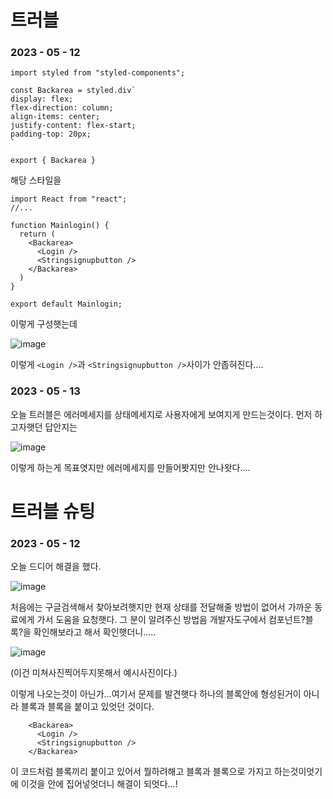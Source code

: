 # 트러블
### 2023 - 05 - 12
```
import styled from "styled-components";

const Backarea = styled.div`
display: flex;
flex-direction: column;
align-items: center;
justify-content: flex-start;
padding-top: 20px;
`

export { Backarea }
```
해당 스타일을
```
import React from "react";
//...

function Mainlogin() {
  return (
    <Backarea>
      <Login />
      <Stringsignupbutton />
    </Backarea>
  )
}

export default Mainlogin;
```
이렇게 구성햇는데

![image](https://github.com/snowflaver/trubleshot/assets/121342379/84349390-b9f6-415a-88f7-8b6371619fe6)

이렇게 `<Login />`과 `<Stringsignupbutton />`사이가 안좁혀진다....

### 2023 - 05 - 13
오늘 트러블은 에러메세지를 상태메세지로 사용자에게 보여지게 만드는것이다.
먼저 하고자햇던 답안지는

![image](https://github.com/snowflaver/trubleshot/assets/121342379/5891f24c-4323-4ffc-a564-bff7add62386)


이렇게 하는게 목표엿지만 에러메세지를 만들어봣지만 안나왓다....

# 트러블 슈팅
### 2023 - 05 - 12
오늘 드디어 해결을 했다.

![image](https://github.com/snowflaver/trubleshot/assets/121342379/21688e1a-7ae5-4cfb-ab31-c014e3f4c5f5)

처음에는 구글검색해서 찾아보려햇지만 현재 상태를 전달해줄 방법이 없어서
가까운 동료에게 가서 도움을 요청햇다.
그 분이 알려주신 방법음 개발자도구에서 컴포넌트?블록?을 확인해보라고 해서 확인햇더니.....

![image](https://github.com/snowflaver/trubleshot/assets/121342379/434f985d-f84f-4b6f-a502-93b85043fd5a)

(이건 미쳐사진찍어두지못해서 예시사진이다.)

이렇게 나오는것이 아닌가...여기서 문제를 발견햇다 하나의 블록안에 형성된거이 아니라 블록과 블록을 붙이고 있엇던 것이다.
```
    <Backarea>
      <Login />
      <Stringsignupbutton />
    </Backarea>
```
이 코드처럼 블록끼리 붙이고 있어서 뭘하려해고 블록과 블록으로 가지고 하는것이엇기에
<Stringsignupbutton />이것을 <Login />안에 집어넣엇더니 해결이 되엇다...!
